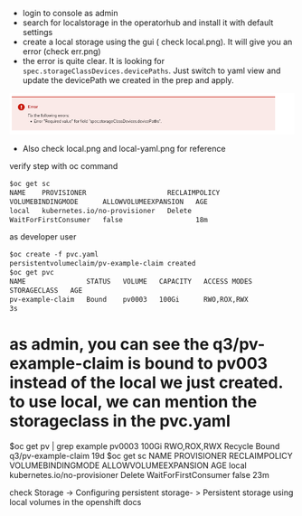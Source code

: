 - login to console as admin
- search for localstorage in the operatorhub and install it with default settings
- create a local storage using the gui ( check local.png). It will give you an error (check err.png)
- the error is quite clear. It is looking for `spec.storageClassDevices.devicePaths`. Just switch to yaml view and update the devicePath we created in the prep and apply.

![err](labs/q3/err.png)


- Also check local.png and local-yaml.png for reference

verify step with oc command

```
$oc get sc
NAME    PROVISIONER                    RECLAIMPOLICY   VOLUMEBINDINGMODE      ALLOWVOLUMEEXPANSION   AGE
local   kubernetes.io/no-provisioner   Delete          WaitForFirstConsumer   false                  18m

```

as developer user

```
$oc create -f pvc.yaml 
persistentvolumeclaim/pv-example-claim created
$oc get pvc
NAME               STATUS   VOLUME   CAPACITY   ACCESS MODES   STORAGECLASS   AGE
pv-example-claim   Bound    pv0003   100Gi      RWO,ROX,RWX                   3s
```

# as admin, you can see the q3/pv-example-claim is bound to pv003 instead of the local we just created. to use local, we can mention the storageclass in the pvc.yaml

$oc get pv | grep example
pv0003              100Gi      RWO,ROX,RWX    Recycle          Bound       q3/pv-example-claim                                                           19d
$oc get sc
NAME    PROVISIONER                    RECLAIMPOLICY   VOLUMEBINDINGMODE      ALLOWVOLUMEEXPANSION   AGE
local   kubernetes.io/no-provisioner   Delete          WaitForFirstConsumer   false                  23m

check  Storage -> Configuring  persistent storage- >  Persistent storage using local volumes in the openshift docs 
